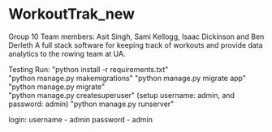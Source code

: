 # WorkoutTrak_new

Group 10
Team members: Asit Singh, Sami Kellogg, Isaac Dickinson and Ben Derleth
A full stack software for keeping track of workouts and provide data analytics to the rowing team at UA.




Testing Run:
"python install -r requirements.txt"  
"python manage.py makemigrations"
"python manage.py migrate app"
"python manage.py migrate"  
"python manage.py createsuperuser" (setup username: admin, and password: admin)
"python manage.py runserver"  

login:
username - admin
password - admin

